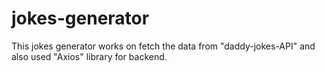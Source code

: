 # jokes-generator
This jokes generator works on fetch the data from "daddy-jokes-API" and also used "Axios" library for backend.
